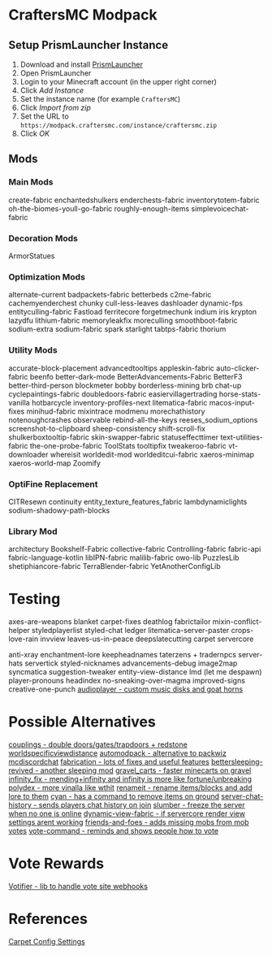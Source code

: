 # CraftersMC Modpack

## Setup PrismLauncher Instance
1. Download and install [PrismLauncher](https://prismlauncher.org/)
1. Open PrismLauncher
1. Login to your Minecraft account (in the upper right corner)
1. Click *Add Instance*
1. Set the instance name (for example `CraftersMC`)
1. Click *Import from zip*
1. Set the URL to `https://modpack.craftersmc.com/instance/craftersmc.zip`
1. Click *OK*

## Mods
### Main Mods
create-fabric
enchantedshulkers
enderchests-fabric
inventorytotem-fabric
oh-the-biomes-youll-go-fabric
roughly-enough-items
simplevoicechat-fabric

### Decoration Mods
ArmorStatues

### Optimization Mods
alternate-current
badpackets-fabric
betterbeds
c2me-fabric
cachemyenderchest
chunky
cull-less-leaves
dashloader
dynamic-fps
entityculling-fabric
Fastload
ferritecore
forgetmechunk
indium
iris
krypton
lazydfu
lithium-fabric
memoryleakfix
moreculling
smoothboot-fabric
sodium-extra
sodium-fabric
spark
starlight
tabtps-fabric
thorium

### Utility Mods
accurate-block-placement
advancedtooltips
appleskin-fabric
auto-clicker-fabric
beenfo
better-dark-mode
BetterAdvancements-Fabric
BetterF3
better-third-person
blockmeter
bobby
borderless-mining
brb
chat-up
cyclepaintings-fabric
doubledoors-fabric
easiervillagertrading
horse-stats-vanilla
hotbarcycle
inventory-profiles-next
litematica-fabric
macos-input-fixes
minihud-fabric
mixintrace
modmenu
morechathistory
notenoughcrashes
observable
rebind-all-the-keys
reeses_sodium_options
screenshot-to-clipboard
sheep-consistency
shift-scroll-fix
shulkerboxtooltip-fabric
skin-swapper-fabric
statuseffecttimer
text-utilities-fabric
the-one-probe-fabric
ToolStats
tooltipfix
tweakeroo-fabric
vt-downloader
whereisit
worldedit-mod
worldeditcui-fabric
xaeros-minimap
xaeros-world-map
Zoomify

### OptiFine Replacement
CITResewn
continuity
entity_texture_features_fabric
lambdynamiclights
sodium-shadowy-path-blocks

### Library Mod
architectury
Bookshelf-Fabric
collective-fabric
Controlling-fabric
fabric-api
fabric-language-kotlin
libIPN-fabric
malilib-fabric
owo-lib
PuzzlesLib
shetiphiancore-fabric
TerraBlender-fabric
YetAnotherConfigLib

# Testing
axes-are-weapons
blanket
carpet-fixes
deathlog
fabrictailor
mixin-conflict-helper
styledplayerlist
styled-chat
ledger
litematica-server-paster
crops-love-rain
invview
leaves-us-in-peace
deepslatecutting
carpet
servercore


anti-xray
enchantment-lore
keepheadnames
taterzens + tradernpcs
server-hats
servertick
styled-nicknames
advancements-debug
image2map
syncmatica
suggestion-tweaker
entity-view-distance
lmd (let me despawn)
player-pronouns
headindex
no-sneaking-over-magma
improved-signs
creative-one-punch
[audioplayer - custom music disks and goat horns](https://modrinth.com/mod/audioplayer)



# Possible Alternatives
[couplings - double doors/gates/trapdoors + redstone](https://modrinth.com/mod/couplings)
[worldspecificviewdistance](https://modrinth.com/mod/worldspecificviewdistance)
[automodpack - alternative to packwiz](https://modrinth.com/mod/automodpack)
[mcdiscordchat](https://modrinth.com/mod/mcdiscordchat)
[fabrication - lots of fixes and useful features](https://modrinth.com/mod/fabrication)
[bettersleeping-revived - another sleeping mod](https://modrinth.com/mod/bettersleeping-revived)
[gravel_carts - faster minecarts on gravel](https://modrinth.com/mod/gravel_carts)
[infinity_fix - mending+infinity and infinity is more like fortune/unbreaking](https://modrinth.com/mod/infinity_fix)
[polydex - more vinalla like wthit](https://modrinth.com/mod/polydex)
[renameit - rename items/blocks and add lore to them](https://modrinth.com/mod/renameit)
[cyan - has a command to remove items on ground](https://modrinth.com/mod/cyan)
[server-chat-history - sends players chat history on join](https://modrinth.com/mod/server-chat-history)
[slumber - freeze the server when no one is online](https://modrinth.com/mod/slumber)
[dynamic-view-fabric - if servercore render view settings arent working](https://www.curseforge.com/minecraft/mc-mods/dynamic-view-fabric)
[friends-and-foes - adds missing mobs from mob votes](https://www.curseforge.com/minecraft/mc-mods/friends-and-foes)
[vote-command - reminds and shows people how to vote](https://modrinth.com/mod/vote-command)

# Vote Rewards
[Votifier - lib to handle vote site webhooks](https://github.com/DrexHD/Fabric-Votifier)


# References
[Carpet Config Settings](https://github.com/gnembon/fabric-carpet/wiki/Current-Available-Settings)